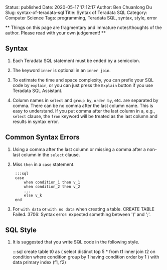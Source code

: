 Status: published
Date: 2020-05-17 17:12:17
Author: Ben Chuanlong Du
Slug: syntax-of-teradata-sql
Title: Syntax of Teradata SQL
Category: Computer Science
Tags: programming, Teradata SQL, syntax, style, error

**
Things on this page are
fragmentary and immature notes/thoughts of the author.
Please read with your own judgement!
**


## Syntax

1. Each Teradata SQL statement must be ended by a semicolon.

5. The keyword `inner` is optional in an `inner join`.

6. To estimate the time and space complexity, 
    you can prefix your SQL code by `explain`,
    or you can just press the `Explain` button if you use Teradata SQL Assistant.

2. Column names in `select` and `group by`, `order by`, etc. are separated by comma. 
    There can be no comma after the last column name.
    This is easy to understand. 
    If you put comma after the last column in a, e.g., `select` clause,
    the `from` keyword will be treated as the last column and results in syntax error.


## Common Syntax Errors

1. Using a comma after the last column or missing a comma 
    after a non-last column in the `select` clause.

2. Miss `then` in  a `case` statement.

        :::sql
        case 
            when condition_1 then v_1 
            when condition_2 then v_2 
            ...
            else v_k 
        end 

3. For `with data` or `with no data` when creating a table. 
    CREATE TABLE Failed. 3706: Syntax error: expected something between ')' and ';'.

## SQL Style

1. It is suggested that you write SQL code in the following style.

    :::sql
    create table t0 as (
    select distinct top 5 *
    from
        t1
    inner join
        t2
    on
        condition
    where
        condition
    group by
        1
    having
        condition
    order by
        1
    )
    with data
    primary index (f1, f2)
